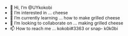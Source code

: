 - 👋 Hi, I’m @UYkokobi
- 👀 I’m interested in ... cheese
- 🌱 I’m currently learning ... how to make grilled cheese
- 💞️ I’m looking to collaborate on ... making grilled cheese
- 📫 How to reach me ... kokobi#3363 or snap- k0k0bi

<!---
UYkokobi/UYkokobi is a ✨ special ✨ repository because its `README.md` (this file) appears on your GitHub profile.
You can click the Preview link to take a look at your changes.
--->
